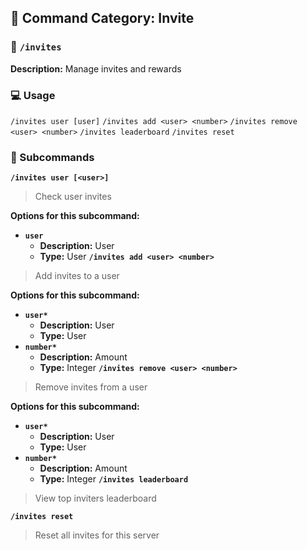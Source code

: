 ## 📁 Command Category: Invite

### 💾 `/invites`

**Description:** Manage invites and rewards

### 💻 Usage

`/invites user [user]`
`/invites add <user> <number>`
`/invites remove <user> <number>`
`/invites leaderboard`
`/invites reset`

### 🔧 Subcommands

**`/invites user [<user>]`**
> Check user invites

**Options for this subcommand:**
- **`user`**
  - **Description:** User
  - **Type:** User
**`/invites add <user> <number>`**
> Add invites to a user

**Options for this subcommand:**
- **`user*`**
  - **Description:** User
  - **Type:** User
- **`number*`**
  - **Description:** Amount
  - **Type:** Integer
**`/invites remove <user> <number>`**
> Remove invites from a user

**Options for this subcommand:**
- **`user*`**
  - **Description:** User
  - **Type:** User
- **`number*`**
  - **Description:** Amount
  - **Type:** Integer
**`/invites leaderboard`**
> View top inviters leaderboard


**`/invites reset`**
> Reset all invites for this server




